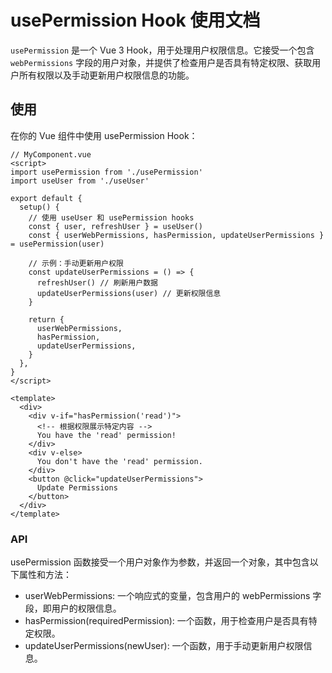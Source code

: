 # usePermission Hook 使用文档

`usePermission` 是一个 Vue 3 Hook，用于处理用户权限信息。它接受一个包含 `webPermissions` 字段的用户对象，并提供了检查用户是否具有特定权限、获取用户所有权限以及手动更新用户权限信息的功能。

## 使用

在你的 Vue 组件中使用 usePermission Hook：

```vue
// MyComponent.vue
<script>
import usePermission from './usePermission'
import useUser from './useUser'

export default {
  setup() {
    // 使用 useUser 和 usePermission hooks
    const { user, refreshUser } = useUser()
    const { userWebPermissions, hasPermission, updateUserPermissions } = usePermission(user)

    // 示例：手动更新用户权限
    const updateUserPermissions = () => {
      refreshUser() // 刷新用户数据
      updateUserPermissions(user) // 更新权限信息
    }

    return {
      userWebPermissions,
      hasPermission,
      updateUserPermissions,
    }
  },
}
</script>

<template>
  <div>
    <div v-if="hasPermission('read')">
      <!-- 根据权限展示特定内容 -->
      You have the 'read' permission!
    </div>
    <div v-else>
      You don't have the 'read' permission.
    </div>
    <button @click="updateUserPermissions">
      Update Permissions
    </button>
  </div>
</template>
```

### API

usePermission 函数接受一个用户对象作为参数，并返回一个对象，其中包含以下属性和方法：

- userWebPermissions: 一个响应式的变量，包含用户的 webPermissions 字段，即用户的权限信息。
- hasPermission(requiredPermission): 一个函数，用于检查用户是否具有特定权限。
- updateUserPermissions(newUser): 一个函数，用于手动更新用户权限信息。
